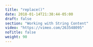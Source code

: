 ```yaml
---
title: "replace()"
date: 2018-01-14T21:38:44-05:00
draft: false
section: "Working with String Content"
video: "https://vimeo.com/263548095"
noTitle: false
weight: 90
---
```


